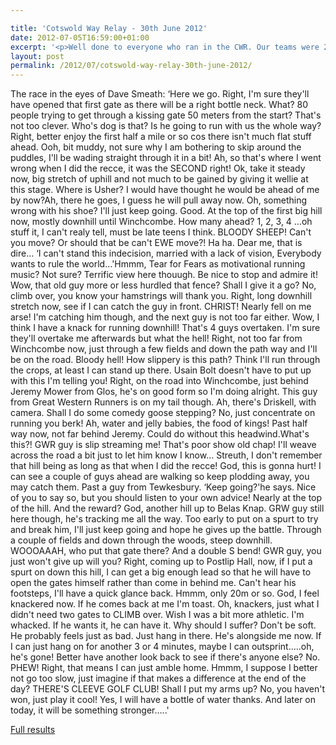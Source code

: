 ```yaml
---

title: 'Cotswold Way Relay - 30th June 2012'
date: 2012-07-05T16:59:00+01:00
excerpt: '<p>Well done to everyone who ran in the CWR. Our teams were 2nd, 19th and 37th out of 44, so a massive well done (for comparison last year we had two teams which came 5th and 25th). Also some really good individual performances including Laura finishing 1st woman on leg 1, ....</p>'
layout: post
permalink: /2012/07/cotswold-way-relay-30th-june-2012/
---
```

</p> 

The race in the eyes of Dave Smeath: &#8216;Here we go. Right, I'm sure they'll have opened that first gate as there will be a right bottle neck. What? 80 people trying to get through a kissing gate 50 meters from the start? That's not too clever. Who's dog is that? Is he going to run with us the whole way? Right, better enjoy the first half a mile or so cos there isn't much flat stuff ahead. Ooh, bit muddy, not sure why I am bothering to skip around the puddles, I'll be wading straight through it in a bit! Ah, so that's where I went wrong when I did the recce, it was the SECOND right! Ok, take it steady now, big stretch of uphill and not much to be gained by giving it wellie at this stage. Where is Usher? I would have thought he would be ahead of me by now?Ah, there he goes, I guess he will pull away now. Oh, something wrong with his shoe? I'll just keep going. Good. At the top of the first big hill now, mostly downhill until Winchcombe. How many ahead? 1, 2, 3, 4 &#8230;oh stuff it, I can't realy tell, must be late teens I think. BLOODY SHEEP! Can't you move? Or should that be can't EWE move?! Ha ha. Dear me, that is dire&#8230; &#8216;I can't stand this indecision, married with a lack of vision, Everybody wants to rule the world&#8230;'Hmmm, Tear for Fears as motivational running music? Not sure? Terrific view here thouugh. Be nice to stop and admire it! Wow, that old guy more or less hurdled that fence? Shall I give it a go? No, climb over, you know your hamstrings will thank you. Right, long downhill stretch now, see if I can catch the guy in front. CHRIST! Nearly fell on me arse! I'm catching him though, and the next guy is not too far either. Wow, I think I have a knack for running downhill! That's 4 guys overtaken. I'm sure they'll overtake me afterwards but what the hell! Right, not too far from Winchcombe now, just through a few fields and down the path way and I'll be on the road. Bloody hell! How slippery is this path? Think I'll run through the crops, at least I can stand up there. Usain Bolt doesn't have to put up with this I'm telling you! Right, on the road into Winchcombe, just behind Jeremy Mower from Glos, he's on good form so I'm doing alright. This guy from Great Western Runners is on my tail though. Ah, there's Driskell, with camera. Shall I do some comedy goose stepping? No, just concentrate on running you berk! Ah, water and jelly babies, the food of kings! Past half way now, not far behind Jeremy. Could do without this headwind.What's this?! GWR guy is slip streaming me! That's poor show old chap! I'll weave across the road a bit just to let him know I know&#8230; Streuth, I don't remember that hill being as long as that when I did the recce! God, this is gonna hurt! I can see a couple of guys ahead are walking so keep plodding away, you may catch them. Past a guy from Tewkesbury. &#8216;Keep going?'he says. Nice of you to say so, but you should listen to your own advice! Nearly at the top of the hill. And the reward? God, another hill up to Belas Knap. GRW guy still here though, he's tracking me all the way. Too early to put on a spurt to try and break him, I'll just keep going and hope he gives up the battle. Through a couple of fields and down through the woods, steep downhill. WOOOAAAH, who put that gate there? And a double S bend! GWR guy, you just won't give up will you? Right, coming up to Postlip Hall, now, if I put a spurt on down this hill, I can get a big enough lead so that he will have to open the gates himself rather than come in behind me. Can't hear his footsteps, I'll have a quick glance back. Hmmm, only 20m or so. God, I feel knackered now. If he comes back at me I'm toast. Oh, knackers, just what I didn't need two gates to CLIMB over. Wish I was a bit more athletic. I'm whacked. If he wants it, he can have it. Why should I suffer? Don't be soft. He probably feels just as bad. Just hang in there. He's alongside me now. If I can just hang on for another 3 or 4 minutes, maybe I can outsprint&#8230;..oh, he's gone! Better have another look back to see if there's anyone else? No. PHEW! Right, that means I can just amble home. Hmmm, I suppose I better not go too slow, just imagine if that makes a difference at the end of the day? THERE'S CLEEVE GOLF CLUB! Shall I put my arms up? No, you haven't won, just play it cool! Yes, I will have a bottle of water thanks. And later on today, it will be something stronger&#8230;..'

<a href="http://www.cotswoldwayrelay.co.uk/2012Results/2012Results.htm" target="_blank" rel="nofollow">Full results</a></p>